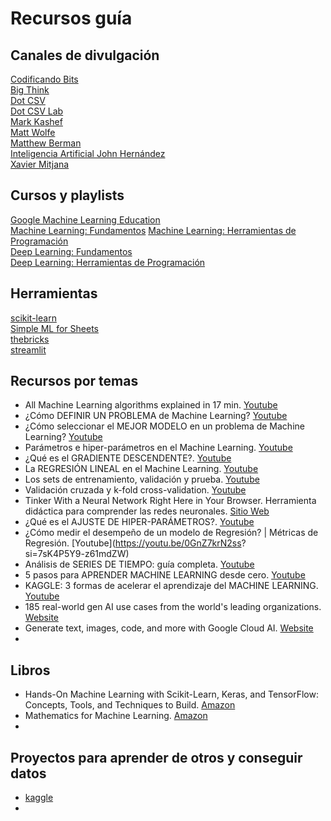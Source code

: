 # Recursos guía

## Canales de divulgación

[Codificando Bits](https://www.youtube.com/@codificandobits/videos)  
[Big Think](https://www.youtube.com/@bigthink)  
[Dot CSV](https://www.youtube.com/@DotCSV)  
[Dot CSV Lab](https://www.youtube.com/@DotCSVLab)  
[Mark Kashef](https://www.youtube.com/@Mark_Kashef)  
[Matt Wolfe](https://www.youtube.com/@mreflow)  
[Matthew Berman](https://www.youtube.com/@matthew_berman)  
[Inteligencia Artificial John Hernández](https://www.youtube.com/@la_inteligencia_artificial)  
[Xavier Mitjana](https://www.youtube.com/@XavierMitjana)  

## Cursos y playlists

[Google Machine Learning Education](https://developers.google.com/machine-learning/)  
[Machine Learning: Fundamentos](https://youtube.com/playlist?list=PL9E7H1rzXKFJHlYRejG00JfQzlybZfueA&si=taaEEaV2vl4-kXHA)
[Machine Learning: Herramientas de Programación](https://youtube.com/playlist?list=PL9E7H1rzXKFJ_Y5c_LdCzFN07mJyYVX_S&si=B51ZSXwlo4Kpp8X_)  
[Deep Learning: Fundamentos](https://youtube.com/playlist?list=PL9E7H1rzXKFL02ncBNpf1WfcDoYILDrV0&si=GpL9KV86YXzGeGns)  
[Deep Learning: Herramientas de Programación](https://youtube.com/playlist?list=PL9E7H1rzXKFKwj7yHm0VYyo9ZMgRD2U-5&si=oAchOIAtFNVKsMpt)  


## Herramientas

[scikit-learn](https://scikit-learn.org/stable/)  
[Simple ML for Sheets](https://simplemlforsheets.com/)  
[thebricks](https://www.thebricks.com/)  
[streamlit](https://streamlit.io/)  


## Recursos por temas

* All Machine Learning algorithms explained in 17 min. [Youtube](https://youtu.be/E0Hmnixke2g?si=gShRIBKameh_MukJ)  
* ¿Cómo DEFINIR UN PROBLEMA de Machine Learning? [Youtube](https://youtu.be/hJHtpD-A0D0?si=DeOc2NrChVJli2kT)  
* ¿Cómo seleccionar el MEJOR MODELO en un problema de Machine Learning? [Youtube](https://youtu.be/HSon9k2-kdw?si=kiDE3K9WVfRZaP2I)  
* Parámetros e hiper-parámetros en el Machine Learning. [Youtube](https://youtu.be/3Iu5m166rnE?si=xml5_G_CKUAbRphN)  
* ¿Qué es el GRADIENTE DESCENDENTE?. [Youtube](https://youtu.be/IKloEocn3Hw?si=druGLBcdp3VKlIIZ)  
* La REGRESIÓN LINEAL en el Machine Learning. [Youtube](https://youtu.be/hutg0JpDbPY?si=ZAvpeSnvAcjs7p9M)
* Los sets de entrenamiento, validación y prueba. [Youtube](https://youtu.be/79K93XBOsIg?si=2oRL0I41wI8PuUxB)  
* Validación cruzada y k-fold cross-validation. [Youtube](https://youtu.be/bpZa2mAiXS8?si=xucUVf6al01Vi4AP)  
* Tinker With a Neural Network Right Here in Your Browser. Herramienta didáctica para comprender las redes neuronales. 
  [Sitio Web](https://playground.tensorflow.org/)  
* ¿Qué es el AJUSTE DE HIPER-PARÁMETROS?. [Youtube](https://youtu.be/jM6UxPcJnVY?si=1nn9ENUX6-GUrtG9)  
* ¿Cómo medir el desempeño de un modelo de Regresión? | Métricas de Regresión. [Youtube](https://youtu.be/0GnZ7krN2ss?   
  si=7sK4P5Y9-z61mdZW)  
* Análisis de SERIES DE TIEMPO: guía completa. [Youtube](https://youtu.be/6VvYgPXnB40?si=Ln0sVuTQOR1vBsfY)  
* 5 pasos para APRENDER MACHINE LEARNING desde cero. [Youtube](https://youtu.be/wYyAgqx2eSQ?si=vsbs8HkfbGS2-OEz)  
* KAGGLE: 3 formas de acelerar el aprendizaje del MACHINE LEARNING. [Youtube](https://youtu.be/yKpgXWPStEk?si=waUTHIHaGmFkQp2w)  
* 185 real-world gen AI use cases from the world's leading organizations. [Website](https://cloud.google.com/transform/101-real-world-generative-ai-use-cases-from-industry-leaders)  
* Generate text, images, code, and more with Google Cloud AI. [Website](https://cloud.google.com/use-cases/generative-ai)  
*   


## Libros

* Hands-On Machine Learning with Scikit-Learn, Keras, and TensorFlow: Concepts, Tools, and Techniques to Build. 
  [Amazon](https://www.amazon.com/Hands-Machine-Learning-Scikit-Learn-TensorFlow/dp/1098125975/ref=sims_dp_d_dex_popular_subs_t3_v6_d_sccl_3_1/135-4306376-9027022?pd_rd_w=3wnkC&content-id=amzn1.sym.e8d820ef-2096-4eeb-b1bc-3781fc2e29af&pf_rd_p=e8d820ef-2096-4eeb-b1bc-3781fc2e29af&pf_rd_r=WDY54S1XTMZG1WJE80E6&pd_rd_wg=2mGIT&pd_rd_r=9f605033-a571-463b-9e21-c842a54ae61b&pd_rd_i=1098125975&psc=1)
* Mathematics for Machine Learning. [Amazon](https://www.amazon.com/Mathematics-Machine-Learning-Peter-Deisenroth-ebook/dp/B083M7DBP6?ref_=ast_author_mpb)  
* 

## Proyectos para aprender de otros y conseguir datos 

* [kaggle](https://www.kaggle.com/)
* 